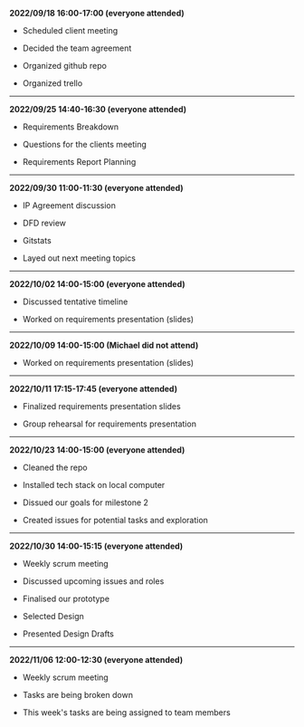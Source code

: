 **2022/09/18	16:00-17:00 (everyone attended)**

  * Scheduled client meeting
  
  * Decided the team agreement
  
  * Organized github repo
  
  * Organized trello
  
  ---

**2022/09/25	14:40-16:30 (everyone attended)**

  * Requirements Breakdown
  
  * Questions for the clients meeting
  
  * Requirements Report Planning
  
  ---
  
**2022/09/30  11:00-11:30  (everyone attended)**

  * IP Agreement discussion
  
  * DFD review
  
  * Gitstats
  
  * Layed out next meeting topics
  
  ---
  
 **2022/10/02  14:00-15:00  (everyone attended)**
 
 * Discussed tentative timeline
 
 * Worked on requirements presentation (slides)
 
 ---
 
**2022/10/09	14:00-15:00 (Michael did not attend)**

* Worked on requirements presentation (slides)


 ---

 **2022/10/11  17:15-17:45  (everyone attended)**

 * Finalized requirements presentation slides

 * Group rehearsal for requirements presentation

 ---

 **2022/10/23	14:00-15:00 (everyone attended)**
 
* Cleaned the repo

* Installed tech stack on local computer

* Dissued our goals for milestone 2

* Created issues for potential tasks and exploration 

---

 **2022/10/30	14:00-15:15 (everyone attended)**

* Weekly scrum meeting

* Discussed upcoming issues and roles

* Finalised our prototype

* Selected Design

* Presented Design Drafts

---

 **2022/11/06	12:00-12:30 (everyone attended)**

* Weekly scrum meeting

* Tasks are being broken down

* This week's tasks are being assigned to team members








